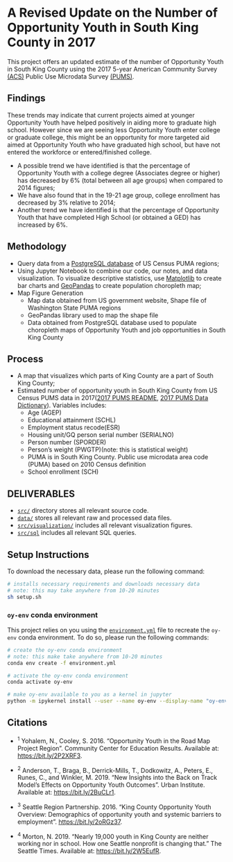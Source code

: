 # A Revised Update on the Number of Opportunity Youth in South King County in 2017

This project offers an updated estimate of the number of Opportunity Youth in South King County using the 2017 5-year American Community Survey [(ACS)](https://www.census.gov/programs-surveys/acs/about.html) Public Use Microdata Survey [(PUMS)](https://www.census.gov/programs-surveys/acs/technical-documentation/pums.html).

## Findings

These trends may indicate that current projects aimed at younger Opportunity Youth have helped positively in aiding more to graduate high school. However since we are seeing less Opportunity Youth enter college or graduate college, this might be an opportunity for more targeted aid aimed at Opportunity Youth who have graduated high school, but have not entered the workforce or entered/finished college.
* A possible trend we have identified is that the percentage of Opportunity Youth with a college degree (Associates degree or higher) has decreased by 6% (total between all age groups) when compared to 2014 figures;
* We have also found that in the 19-21 age group, college enrollment has decreased by 3% relative to 2014;
* Another trend we have identified is that the percentage of Opportunity Youth that have completed High School (or obtained a GED) has increased by 6%.

## Methodology

* Query data from a [PostgreSQL database](https://www.postgresql.org/) of US Census PUMA regions;
* Using Jupyter Notebook to combine our code, our notes, and data visualization. To visualize descriptive statistics, use [Matplotlib](https://matplotlib.org/) to create bar charts and [GeoPandas](http://geopandas.org/) to create population choropleth map;
* Map Figure Generation
    + Map data obtained from US government website, Shape file of Washington State PUMA regions
    + GeoPandas library used to map the shape file
    + Data obtained from PostgreSQL database used to populate choropleth maps of Opportunity Youth and job opportunities in South King County

## Process
* A map that visualizes which parts of King County are a part of South King County;
* Estimated number of opportunity youth in South King County from US Census PUMS data in 2017([2017 PUMS README](references/ACS2013_2017_PUMS_README.pdf), [2017 PUMS Data Dictionary](references/PUMS_Data_Dictionary_2017.pdf)). Variables includes:                
    + Age (AGEP)
    + Educational attainment (SCHL)
    + Employment status recode(ESR)
    + Housing unit/GQ person serial number (SERIALNO)
    + Person number (SPORDER) 
    + Person’s weight (PWGTP)(note: this is statistical weight)
    + PUMA is in South King County. Public use microdata area code (PUMA) based on 2010 Census definition    
    + School enrollment (SCH)


## DELIVERABLES
* [`src/`](/src) directory stores all relevant source code.
* [`data/`](data) stores all relevant raw and processed data files.
* [`src/visualization/`](src/visualization/) includes all relevant visualization figures.
* [`src/sql`](/src/sql) includes all relevant SQL queries.

## Setup Instructions

To download the necessary data, please run the following command:

```bash
# installs necessary requirements and downloads necessary data
# note: this may take anywhere from 10-20 minutes
sh setup.sh
```

### `oy-env` conda environment

This project relies on you using the [`environment.yml`](environment.yml) file to recreate the `oy-env` conda environment. To do so, please run the following commands:

```bash
# create the oy-env conda environment
# note: this make take anywhere from 10-20 minutes
conda env create -f environment.yml

# activate the oy-env conda environment
conda activate oy-env

# make oy-env available to you as a kernel in jupyter
python -m ipykernel install --user --name oy-env --display-name "oy-env"
```

## Citations

* <sup>1</sup> Yohalem, N., Cooley, S. 2016. “Opportunity Youth in the Road Map Project Region”. Community Center for Education Results. Available at: https://bit.ly/2P2XRF3. 

* <sup>2</sup> Anderson, T., Braga, B., Derrick-Mills, T., Dodkowitz, A., Peters, E., Runes, C., and Winkler, M. 2019. “New Insights into the Back on Track Model’s Effects on Opportunity Youth Outcomes”. Urban Institute. Available at: https://bit.ly/2BuCLr1. 

* <sup>3</sup> Seattle Region Partnership. 2016. “King County Opportunity Youth Overview: Demographics of opportunity youth and systemic barriers to employment”. https://bit.ly/2oRGz37. 

* <sup>4</sup> Morton, N. 2019. “Nearly 19,000 youth in King County are neither working nor in school. How one Seattle nonprofit is changing that.” The Seattle Times. Available at: https://bit.ly/2W5EufR. 